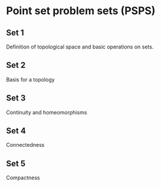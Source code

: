 # Point set problem sets (PSPS)

## Set 1

Definition of topological space and basic operations on sets.

## Set 2

Basis for a topology

## Set 3

Continuity and homeomorphisms

## Set 4

Connectedness

## Set 5

Compactness
